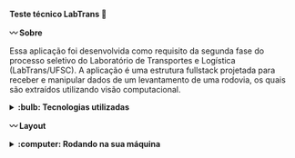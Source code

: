 <strong>Teste técnico LabTrans :vertical_traffic_light: </strong>

<strong>:wavy_dash: Sobre</strong>

Essa aplicação foi desenvolvida como requisito da segunda fase do processo seletivo do Laboratório de Transportes e Logística (LabTrans/UFSC). 
A aplicação é uma estrutura fullstack projetada para receber e manipular dados de um levantamento de uma rodovia, os quais são extraídos utilizando visão computacional.

<details>
  <summary><strong> :bulb: Tecnologias utilizadas </strong></summary><br />

  * Python
  * Peewee
  * Tornado
  * SQLite
  * Vue.js
  * Anaconda

</details>

<strong>:wavy_dash: Layout</strong>

<details>
<summary><strong> :computer: Rodando na sua máquina</strong></summary><br />

:warning: Certifique-se de ter o Python e o PIP (gerenciador de pacotes) instalados no seu computador. No meu ambiente utilizei o Python3.

Clone o repositório:
```bash
git clone https://github.com/layanenu/teste-labtrans.git
```

Entre no diretório do projeto: 
```bash
cd teste-labtrans
```

1️⃣ <strong>BACKEND</strong>

Entre no diretório do backend: 
```bash
cd backend
```

Crie um ambiente virtual para isolar as dependências da aplicação: 
```bash
python3 -m venv venv
```
ou 

```bash
python -m venv venv
```

Ative o ambiente virtual:
* macOS/Linux:
```bash
source venv/bin/activate
```
* Windows:
```bash
venv\Scripts\activate
```

Instale as dependências do projeto: 
```bash
pip install -r requirements.txt
```

2️⃣ <strong>BANCO DE DADOS</strong>

:warning: Certifique-se de ter o SQLite instalado no seu ambiente. Você pode baixá-lo em https://sqlite.org/download.html.

:eight_spoked_asterisk: <strong>Primeira opção</strong>

Para executar o banco de dados existente utilize o seguinte comando: 
```bash
sqlite3 base.db < init.sql
```

:eight_spoked_asterisk: <strong>Segunda opção</strong>

* Instale o `DB Browser for SQLite`. Você pode baixá-lo em https://sqlitebrowser.org/.
* Clique em `Open Database`
* Procure a pasta do repositório clonado e abra o arquivo `base.db`
* Ainda no `DB Browser for SQLite` execute a query existente no arquivo `init.sql` que está contido na pasta `backend`

Após a configuração do banco execute o Backend:
```bash
python3 index.py
```
ou
```bash
python index.py
```

3️⃣ <strong>FRONTEND</strong>

Após a conclusão das etapas anteriores, abra um novo terminal e navegue para o diretório backend:
```bash
cd backend
```

Entre na pasta views:
```bash
cd views
```

Entre na pasta frontend
```bash
cd frontend
```

Instale as dependências do projeto:
```bash
npm install
```

Execute a aplicação:
```bash
npm run dev
```

A aplicação pode ser acessada no seu navegador através do link:
```bash
http://127.0.0.1:5173/
```

</details>
